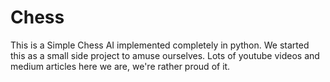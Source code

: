 # Chess

This is a Simple Chess AI implemented completely in python. We started this as a small side project to amuse ourselves. Lots of youtube videos and medium articles here we are, we're rather proud of it.
